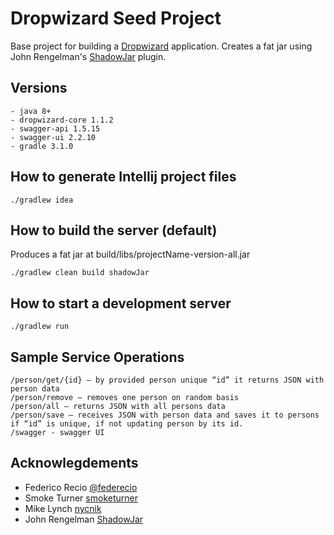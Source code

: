 # Dropwizard Seed Project

Base project for building a [Dropwizard](http://www.dropwizard.io) application.  Creates a fat jar using John Rengelman's [ShadowJar](https://github.com/johnrengelman/shadow) plugin.

## Versions

    - java 8+
    - dropwizard-core 1.1.2
    - swagger-api 1.5.15
    - swagger-ui 2.2.10
    - gradle 3.1.0

## How to generate Intellij project files

    ./gradlew idea

## How to build the server (default)

Produces a fat jar at build/libs/projectName-version-all.jar

    ./gradlew clean build shadowJar

## How to start a development server

    ./gradlew run

## Sample Service Operations

    /person/get/{id} – by provided person unique “id” it returns JSON with person data
    /person/remove – removes one person on random basis
    /person/all – returns JSON with all persons data
    /person/save – receives JSON with person data and saves it to persons if “id” is unique, if not updating person by its id.
    /swagger - swagger UI

## Acknowlegdements

* Federico Recio [@federecio](http://twitter.com/federecio)
* Smoke Turner [smoketurner](https://github.com/smoketurner)
* Mike Lynch [nycnik](https://github.com/nycynik)
* John Rengelman [ShadowJar](https://github.com/johnrengelman/shadow)